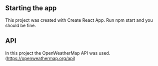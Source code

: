 
## Starting the app

  This project was created with Create React App.
  Run npm start and you should be fine.

## API

  In this project the OpenWeatherMap API was used. (https://openweathermap.org/api)
